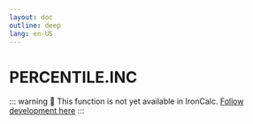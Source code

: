 ```yaml
---
layout: doc
outline: deep
lang: en-US
---
```


# PERCENTILE.INC

::: warning
🚧 This function is not yet available in IronCalc.
[Follow development here](https://github.com/ironcalc/IronCalc/labels/Functions)
:::